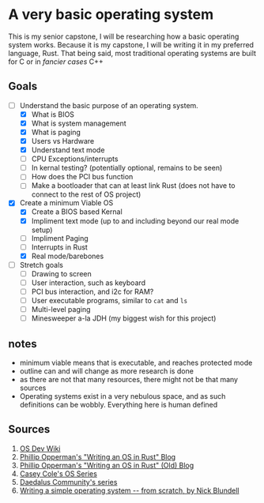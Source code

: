 # A very basic operating system
This is my senior capstone, I will be researching how a basic operating system works. 
Because it is my capstone, I will be writing it in my preferred language, Rust. That being said, most traditional operating systems are built for C or in *fancier cases* C++

## Goals
- [ ] Understand the basic purpose of an operating system.
    - [x] What is BIOS
    - [x] What is system management
    - [x] What is paging
    - [x] Users vs Hardware
    - [x] Understand text mode
    - [ ] CPU Exceptions/interrupts
    - [ ] In kernal testing? (potentially optional, remains to be seen)
    - [ ] How does the PCI bus function
    - [ ] Make a bootloader that can at least link Rust (does not have to connect to the rest of OS project)
- [x] Create a minimum Viable OS 
    - [x] Create a BIOS based Kernal
    - [x] Impliment text mode (up to and including beyond our real mode setup)
    - [ ] Impliment Paging
    - [ ] Interrupts in Rust
    - [x] Real mode/barebones
- [ ] Stretch goals
    - [ ] Drawing to screen
    - [ ] User interaction, such as keyboard
    - [ ] PCI bus interaction, and i2c for RAM?
    - [ ] User executable programs, similar to `cat` and `ls`
    - [ ] Multi-level paging
    - [ ] Minesweeper a-la JDH (my biggest wish for this project)

## notes
- minimum viable means that is executable, and reaches protected mode
- outline can and will change as more research is done
- as there are not that many resources, there might not be that many sources
- Operating systems exist in a very nebulous space, and as such definitions can be wobbly. Everything here is human defined

## Sources
1. [OS Dev Wiki](https://wiki.osdev.org/Main_Page)
2. [Phillip Opperman's "Writing an OS in Rust" Blog](https://os.phil-opp.com/) 
3. [Phillip Opperman's "Writing an OS in Rust" (Old) Blog](https://os.phil-opp.com/edition-1/)
3. [Casey Cole's OS Series](https://www.youtube.com/watch?v=dFrDy8910j8&list=PLWCT05ePsnGww5psXWHRLG7p30eKKt1Pd)
4. [Daedalus Community's series](https://www.youtube.com/watch?v=MwPjvJ9ulSc&list=PLm3B56ql_akNcvH8vvJRYOc7TbYhRs19M&index=1)
5. [Writing a simple operating system -- from scratch, by Nick Blundell](https://www.cs.bham.ac.uk/~exr/lectures/opsys/10_11/lectures/os-dev.pdf)
